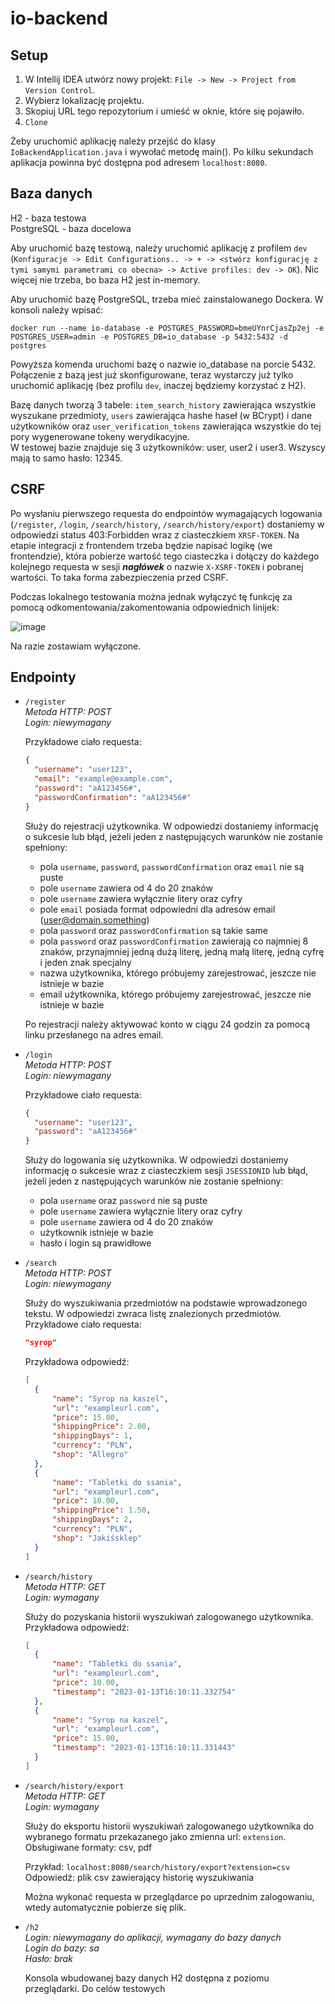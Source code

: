 # io-backend

## Setup

1. W Intellij IDEA utwórz nowy projekt: `File -> New -> Project from Version Control`. 
2. Wybierz lokalizację projektu.
3. Skopiuj URL tego repozytorium i umieść w oknie, które się pojawiło. 
4. `Clone`

Żeby uruchomić aplikację należy przejść do klasy `IoBackendApplication.java` i wywołać metodę main(). Po kilku sekundach aplikacja powinna być dostępna pod adresem `localhost:8080`.

## Baza danych

H2 - baza testowa <br>
PostgreSQL - baza docelowa

Aby uruchomić bazę testową, należy uruchomić aplikację z profilem `dev` (`Konfiguracje -> Edit Configurations.. -> + -> <stwórz konfigurację z tymi samymi parametrami co obecna> -> Active profiles: dev -> OK`). Nic więcej nie trzeba, bo baza H2 jest in-memory. 

Aby uruchomić bazę PostgreSQL, trzeba mieć zainstalowanego Dockera. W konsoli należy wpisać:

`docker run --name io-database -e POSTGRES_PASSWORD=bmeUYnrCjasZp2ej -e POSTGRES_USER=admin -e POSTGRES_DB=io_database -p 5432:5432 -d postgres`

Powyższa komenda uruchomi bazę o nazwie io_database na porcie 5432. 
Połączenie z bazą jest już skonfigurowane, teraz wystarczy już tylko uruchomić aplikację (bez profilu `dev`, inaczej będziemy korzystać z H2).

Bazę danych tworzą 3 tabele: `item_search_history` zawierająca wszystkie wyszukane przedmioty, `users` zawierająca hashe haseł (w BCrypt) i dane użytkowników oraz `user_verification_tokens` zawierająca wszystkie do tej pory wygenerowane tokeny werydikacyjne. <br>
W testowej bazie znajduje się 3 użytkowników: user, user2 i user3. Wszyscy mają to samo hasło: 12345.

## CSRF

Po wysłaniu pierwszego requesta do endpointów wymagających logowania (`/register`, `/login`, `/search/history`, `/search/history/export`) dostaniemy w odpowiedzi status 403:Forbidden wraz z ciasteczkiem `XRSF-TOKEN`. Na etapie integracji z frontendem trzeba będzie napisać logikę (we frontendzie), która pobierze wartość tego ciasteczka i dołączy do każdego kolejnego requesta w sesji <i><b>nagłówek</i></b> o nazwie `X-XSRF-TOKEN` i pobranej wartości. To taka forma zabezpieczenia przed CSRF. 

Podczas lokalnego testowania można jednak wyłączyć tę funkcję za pomocą odkomentowania/zakomentowania odpowiednich linijek:

![image](https://user-images.githubusercontent.com/91494680/212370434-cc0e8141-ed33-431c-99fd-a7df015890a8.png)

Na razie zostawiam wyłączone. 

## Endpointy

- `/register` <br>
  <i>Metoda HTTP: POST <br>
  Login: niewymagany <br></i>
  
  Przykładowe ciało requesta:
  ```json
  {
    "username": "user123",
    "email": "example@example.com",
    "password": "aA123456#",
    "passwordConfirmation": "aA123456#"
  }
  ```

  Służy do rejestracji użytkownika. W odpowiedzi dostaniemy informację o sukcesie lub błąd, jeżeli jeden z następujących warunków nie zostanie spełniony:
  - pola `username`, `password`, `passwordConfirmation` oraz `email` nie są puste
  - pole `username` zawiera od 4 do 20 znaków
  - pole `username` zawiera wyłącznie litery oraz cyfry
  - pole `email` posiada format odpowiedni dla adresów email (user@domain.something)
  - pola `password` oraz `passwordConfirmation` są takie same
  - pola `password` oraz `passwordConfirmation` zawierają co najmniej 8 znaków, przynajmniej jedną dużą literę, jedną małą literę, jedną cyfrę i jeden znak specjalny
  - nazwa użytkownika, którego próbujemy zarejestrować, jeszcze nie istnieje w bazie
  - email użytkownika, którego próbujemy zarejestrować, jeszcze nie istnieje w bazie
  
  Po rejestracji należy aktywować konto w ciągu 24 godzin za pomocą linku przesłanego na adres email. 
  
- `/login` <br>
  <i>Metoda HTTP: POST <br>
  Login: niewymagany <br></i>
  
  Przykładowe ciało requesta: 
  ```json
  {
    "username": "user123",
    "password": "aA123456#"
  }
  ```
  
  Służy do logowania się użytkownika. W odpowiedzi dostaniemy informację o sukcesie wraz z ciasteczkiem sesji `JSESSIONID` lub błąd, jeżeli jeden z następujących warunków nie zostanie spełniony:
  - pola `username` oraz `password` nie są puste
  - pole `username` zawiera wyłącznie litery oraz cyfry
  - pole `username` zawiera od 4 do 20 znaków
  - użytkownik istnieje w bazie
  - hasło i login są prawidłowe
  
- `/search` <br>
  <i>Metoda HTTP: POST <br>
  Login: niewymagany <br></i>

  Służy do wyszukiwania przedmiotów na podstawie wprowadzonego tekstu. W odpowiedzi zwraca listę znalezionych przedmiotów. 
  Przykładowe ciało requesta: 
  
  ```json
  "syrop"
  ```
  
  Przykładowa odpowiedź:
  
  ```json
  [
    {
        "name": "Syrop na kaszel",
        "url": "exampleurl.com",
        "price": 15.00,
        "shippingPrice": 2.00,
        "shippingDays": 1,
        "currency": "PLN",
        "shop": "Allegro"
    },
    {
        "name": "Tabletki do ssania",
        "url": "exampleurl.com",
        "price": 10.00,
        "shippingPrice": 1.50,
        "shippingDays": 2,
        "currency": "PLN",
        "shop": "Jakiśsklep"
    }
  ]
  ```
  
- `/search/history` <br>
  <i>Metoda HTTP: GET <br>
  Login: wymagany <br></i>
  
  Służy do pozyskania historii wyszukiwań zalogowanego użytkownika. 
  Przykładowa odpowiedź:
  
  ```json
  [
    {
        "name": "Tabletki do ssania",
        "url": "exampleurl.com",
        "price": 10.00,
        "timestamp": "2023-01-13T16:10:11.332754"
    },
    {
        "name": "Syrop na kaszel",
        "url": "exampleurl.com",
        "price": 15.00,
        "timestamp": "2023-01-13T16:10:11.331443"
    }
  ]
  ```
  
- `/search/history/export` <br>
  <i>Metoda HTTP: GET <br>
  Login: wymagany <br></i>
  
  Służy do eksportu historii wyszukiwań zalogowanego użytkownika do wybranego formatu przekazanego jako zmienna url: `extension`. <br>
  Obsługiwane formaty: csv, pdf
  
  Przykład: `localhost:8080/search/history/export?extension=csv`<br>
  Odpowiedź: plik csv zawierający historię wyszukiwania<br>
  
  Można wykonać requesta w przeglądarce po uprzednim zalogowaniu, wtedy automatycznie pobierze się plik.
  
- `/h2` <br>
  <i>Login: niewymagany do aplikacji, wymagany do bazy danych <br>
  Login do bazy: sa <br>
  Hasło: brak <br></i>
  
  Konsola wbudowanej bazy danych H2 dostępna z poziomu przeglądarki. Do celów testowych
